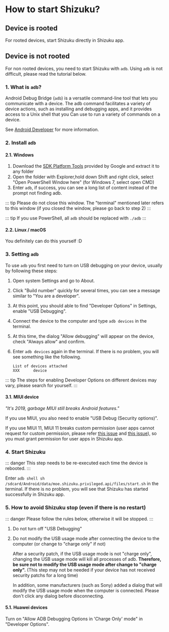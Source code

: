 # How to start Shizuku?

## Device is rooted

For rooted devices, start Shizuku directly in Shizuku app.

## Device is not rooted

For non rooted devices, you need to start Shizuku with `adb`. Using `adb` is not difficult, please read the tutorial below.

### 1. What is `adb`?

Android Debug Bridge (`adb`) is a versatile command-line tool that lets you communicate with a device. The adb command facilitates a variety of device actions, such as installing and debugging apps, and it provides access to a Unix shell that you Can use to run a variety of commands on a device.

See [Android Developer](https://developer.android.com/studio/command-line/adb) for more information.

### 2. Install `adb`

#### 2.1. Windows

1. Download the [SDK Platform Tools](https://dl.google.com/android/repository/platform-tools-latest-windows.zip) provided by Google and extract it to any folder
2. Open the folder with Explorer,hold down Shift and right click, select "Open PowerShell Window here" (for Windows 7, select open CMD)
3. Enter `adb`, if success, you can see a long list of content instead of the prompt not finding adb.

::: tip
Please do not close this window. The "terminal" mentioned later refers to this window (if you closed the window, please go back to step 2)
:::

::: tip
If you use PowerShell, all `adb` should be replaced with `./adb`
:::

#### 2.2. Linux / macOS

You definitely can do this yourself :D

### 3. Setting `adb`

To use `adb` you first need to turn on USB debugging on your device, usually by following these steps:

1. Open system Settings and go to About.
2. Click "Build number" quickly for several times, you can see a message similar to "You are a developer".
3. At this point, you should able to find "Developer Options" in Settings,  enable "USB Debugging".
4. Connect the device to the computer and type `adb devices` in the terminal.
5. At this time, the dialog "Allow debugging" will appear on the device, check "Always allow" and confirm.
6. Enter `adb devices` again in the terminal. If there is no problem, you will see something like the following.

   ```
   List of devices attached
   XXX      device
   ```

::: tip
The steps for enabling Developer Options on different devices may vary, please search for yourself.
:::

#### 3.1. MIUI device

_"It's 2019, garbage MIUI still breaks Android features."_

If you use MIUI, you also need to enable "USB Debug (Security options)".

If you use MIUI 11, MIUI 11 breaks custom permission (user apps cannot request for custom permission, please refer [this issue](https://github.com/RikkaApps/Shizuku/issues/45) and [this issue](https://github.com/android-in-china/Compatibility/issues/16)), so you must grant permission for user apps in Shizuku app.

### 4. Start Shizuku

::: danger
This step needs to be re-executed each time the device is rebooted.
:::

Enter `adb shell sh /sdcard/Android/data/moe.shizuku.privileged.api/files/start.sh` in the terminal. If there is no problem, you will see that Shizuku has started successfully in Shizuku app.

### 5. How to avoid Shizuku stop (even if there is no restart)

::: danger
Please follow the rules below, otherwise it will be stopped.
:::

1. Do not turn off "USB Debugging"
2. Do not modify the USB usage mode after connecting the device to the computer (or change to "charge only" if not)

   After a security patch, if the USB usage mode is not "charge only", changing the USB usage mode will kill all processes of adb. **Therefore, be sure not to modify the USB usage mode after change to "charge only".** (This step may not be needed if your device has not received security patchs for a long time)

   In addition, some manufacturers (such as Sony) added a dialog that will modify the USB usage mode when the computer is connected. Please don't click any dialog before disconnecting.

#### 5.1. Huawei devices

Turn on "Allow ADB Debugging Options in 'Charge Only' mode" in "Developer Options".